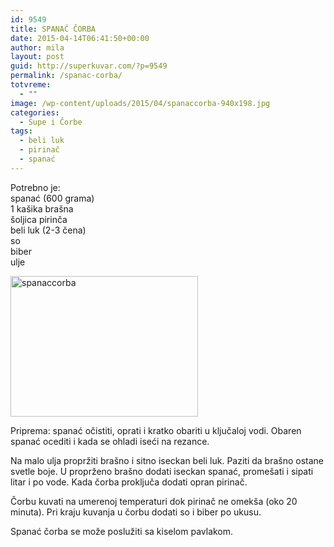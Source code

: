 ```yaml
---
id: 9549
title: SPANAĆ ČORBA
date: 2015-04-14T06:41:50+00:00
author: mila
layout: post
guid: http://superkuvar.com/?p=9549
permalink: /spanac-corba/
totvreme:
  - ""
image: /wp-content/uploads/2015/04/spanaccorba-940x198.jpg
categories:
  - Supe i Čorbe
tags:
  - beli luk
  - pirinač
  - spanać
---
```

Potrebno je:  
spanać (600 grama)  
1 kašika brašna  
šoljica pirinča  
beli luk (2-3 čena)  
so  
biber  
ulje

[<img class="alignnone size-medium wp-image-9588" src="//superkuvar.com/wp-content/uploads/2015/04/spanaccorba-300x225.jpg" alt="spanaccorba" width="300" height="225" />](//superkuvar.com/wp-content/uploads/2015/04/spanaccorba-e1430747707748.jpg)

Priprema: spanać očistiti, oprati i kratko obariti u ključaloj vodi. Obaren spanać ocediti i kada se ohladi iseći na rezance.

Na malo ulja propržiti brašno i sitno iseckan beli luk. Paziti da brašno ostane svetle boje. U proprženo brašno dodati iseckan spanać, promešati i sipati litar i po vode. Kada čorba proključa dodati opran pirinač.

Čorbu kuvati na umerenoj temperaturi dok pirinač ne omekša (oko 20 minuta). Pri kraju kuvanja u čorbu dodati so i biber po ukusu.

Spanać čorba se može poslužiti sa kiselom pavlakom.